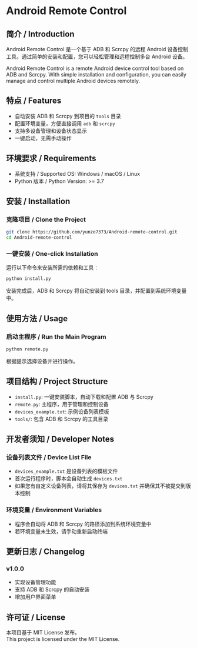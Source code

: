 # Android Remote Control

## 简介 / Introduction
Android Remote Control 是一个基于 ADB 和 Scrcpy 的远程 Android 设备控制工具。通过简单的安装和配置，您可以轻松管理和远程控制多台 Android 设备。

Android Remote Control is a remote Android device control tool based on ADB and Scrcpy. With simple installation and configuration, you can easily manage and control multiple Android devices remotely.

## 特点 / Features
- 自动安装 ADB 和 Scrcpy 到项目的 `tools` 目录
- 配置环境变量，方便直接调用 `adb` 和 `scrcpy`
- 支持多设备管理和设备状态显示
- 一键启动，无需手动操作

## 环境要求 / Requirements
- 系统支持 / Supported OS: Windows / macOS / Linux
- Python 版本 / Python Version: >= 3.7

## 安装 / Installation

### 克隆项目 / Clone the Project
```bash
git clone https://github.com/yunze7373/Android-remote-control.git
cd Android-remote-control
```

### 一键安装 / One-click Installation
运行以下命令来安装所需的依赖和工具：
```bash
python install.py
```

安装完成后，ADB 和 Scrcpy 将自动安装到 tools 目录，并配置到系统环境变量中。

## 使用方法 / Usage

### 启动主程序 / Run the Main Program
```bash
python remote.py
```

根据提示选择设备并进行操作。

## 项目结构 / Project Structure
- `install.py`: 一键安装脚本，自动下载和配置 ADB 与 Scrcpy
- `remote.py`: 主程序，用于管理和控制设备
- `devices_example.txt`: 示例设备列表模板
- `tools/`: 包含 ADB 和 Scrcpy 的工具目录

## 开发者须知 / Developer Notes

### 设备列表文件 / Device List File
- `devices_example.txt` 是设备列表的模板文件
- 首次运行程序时，脚本会自动生成 `devices.txt`
- 如果您有自定义设备列表，请将其保存为 `devices.txt` 并确保其不被提交到版本控制

### 环境变量 / Environment Variables
- 程序会自动将 ADB 和 Scrcpy 的路径添加到系统环境变量中
- 若环境变量未生效，请手动重新启动终端

## 更新日志 / Changelog

### v1.0.0
- 实现设备管理功能
- 支持 ADB 和 Scrcpy 的自动安装
- 增加用户界面菜单

## 许可证 / License
本项目基于 MIT License 发布。  
This project is licensed under the MIT License.